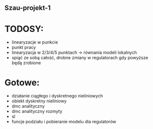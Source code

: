 ## Szau-projekt-1
# TODOSY:
- linearyzacje w punkcie <br />
- punkt pracy <br />
- linearyzacja w 2/3/4/5 punktach -> równania modeli lokalnych <br />
- spiąć ze sobą całość, drobne zmiany w regulatorach gdy powyższe będą zrobione <br />
# Gotowe:
- działanie ciągłego i dyskretnego nieliniowych
- obiekt dyskretny nieliniowy <br />
- dmc analityczny <br />
- dmc analityczny rozmyty <br />
- sl <br />
- funcje podziału i pobieranie modelu dla regulatorów <br />
